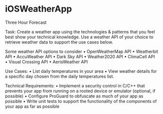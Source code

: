 # iOSWeatherApp
Three Hour Forecast

Task:
Create a weather app using the technologies & patterns that you feel best show your technical knowledge. Use a weather API of your choice to retrieve weather data to support the use cases below.

Some weather API options to consider
•	OpenWeatherMap API
•	Weatherbit API
•	AccuWeather API
•	Dark Sky API
•	Weather2020 API
•	ClimaCell API
•	Visual Crossing API
•	AerisWeather API

Use Cases:
•	List daily temperatures in your area
•	View weather details for a specific day chosen from the daily temperatures list.

Technical Requirements:
•	Implement a security control in C/C++ that prevents your app from running on a rooted device or emulator (optional, if possible)
•	Configure ProGuard to obfuscate as much of your app as possible
•	Write unit tests to support the functionality of the components of your app as far as possible
